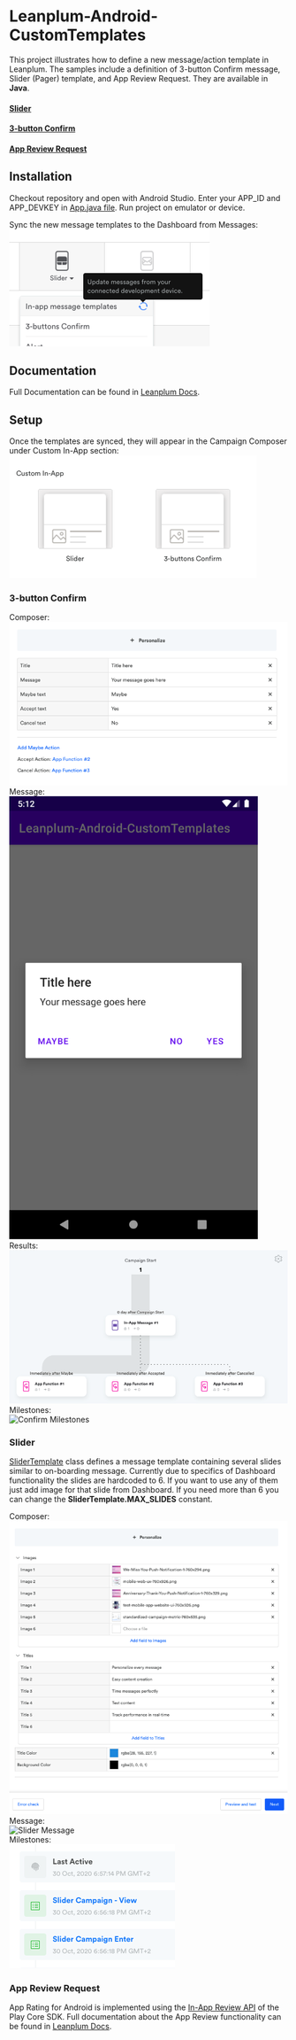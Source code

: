 # Leanplum-Android-CustomTemplates

This project illustrates how to define a new message/action template in Leanplum. The samples include a definition of 3-button Confirm message, Slider (Pager) template, and App Review Request. They are available in **Java**.

#### [Slider](#Slider-1)
#### [3-button Confirm](#3-button-Confirm-1)
#### [App Review Request](#App-Review-Request-1)

## Installation
Checkout repository and open with Android Studio. Enter your APP_ID and APP_DEVKEY in [App.java file][13].
Run project on emulator or device.

Sync the new message templates to the Dashboard from Messages:  
![Sync Message templates][2]

## Documentation

Full Documentation can be found in [Leanplum Docs][1].

## Setup

Once the templates are synced, they will appear in the Campaign Composer under Custom In-App section:   
![Custom In-App section][3]

### 3-button Confirm

Composer:  
![Confirm Composer][4]  
Message:  
<img src="/readme_images/3-buttons.png" alt="Confirm Message" height="800px">  
Results:  
![Confirm Results][6]  
Milestones:  
![Confirm Milestones][7]  

### Slider

[SliderTemplate][15] class defines a message template containing several slides similar to on-boarding message. Currently due to specifics of Dashboard functionality the slides are hardcoded to 6. If you want to use any of them just add image for that slide from Dashboard. If you need more than 6 you can change the **SliderTemplate.MAX_SLIDES** constant.

Composer:  
![Slider Composer][8]  
Message:  
<img src="/readme_images/slider_anim.gif" alt="Slider Message" height="900px">  
Milestones:  
![Slider Milestones][10]  

### App Review Request

App Rating for Android is implemented using the [In-App Review API][11] of the Play Core SDK.
Full documentation about the App Review functionality can be found in [Leanplum Docs][12].


[1]: https://docs.leanplum.com/reference#section-android-custom-templates
[2]: /readme_images/sync.png
[3]: /readme_images/custom_templates.png
[4]: /readme_images/3-buttons_composer.png
[5]: /readme_images/3-buttons.png
[6]: /readme_images/3-buttons_result.png
[7]: /readme_images/3-buttons_milestones_missing.png
[8]: /readme_images/slider_composer.png
[9]: /readme_images/slider_anim.gif
[10]: /readme_images/slider_milestones.png
[11]: https://developer.android.com/guide/playcore/in-app-review
[12]: https://docs.leanplum.com/docs/app-review-request#android-50
[13]: /app/src/main/java/com/leanplum/App.java
[14]: https://github.com/Leanplum/Leanplum-Android-SDK/tree/master/AndroidSDKCore/src/main/java/com/leanplum/messagetemplates
[15]: https://github.com/Leanplum/Leanplum-Android-CustomTemplates/blob/main/app/src/main/java/com/leanplum/customtemplates/SliderTemplate.java
